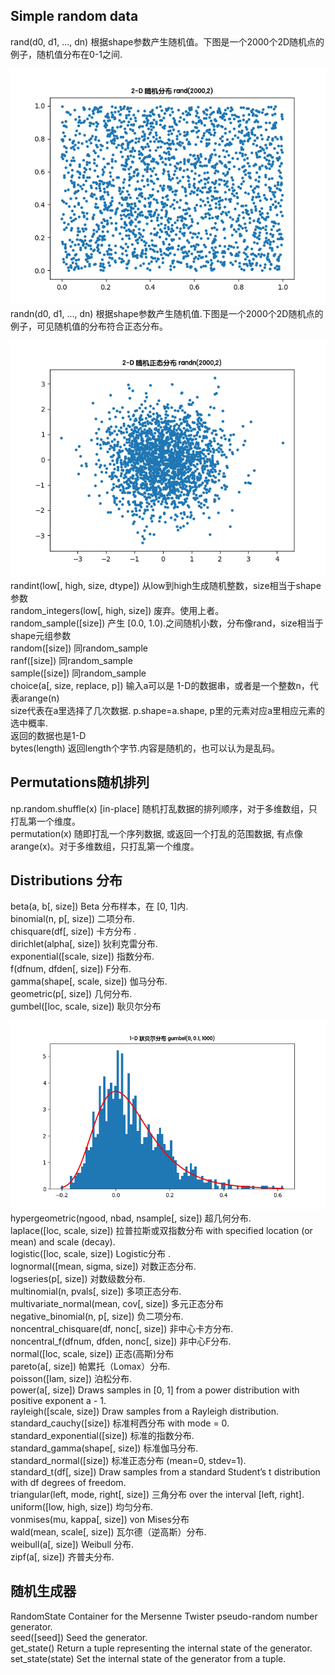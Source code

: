## Simple random data

rand\(d0, d1, ..., dn\)    根据shape参数产生随机值。下图是一个2000个2D随机点的例子，随机值分布在0-1之间.

![rand\(shape参数\)](/assets/np_random_rand.png)  
randn\(d0, d1, ..., dn\)    根据shape参数产生随机值.下图是一个2000个2D随机点的例子，可见随机值的分布符合正态分布。

![randn\(shape参数\)](/assets/np_random_randn.png)  
randint\(low\[, high, size, dtype\]\)    从low到high生成随机整数，size相当于shape参数  
random\_integers\(low\[, high, size\]\)   废弃。使用上者。  
random\_sample\(\[size\]\)    产生 \[0.0, 1.0\).之间随机小数，分布像rand，size相当于shape元组参数  
random\(\[size\]\)     同random\_sample  
ranf\(\[size\]\)           同random\_sample  
sample\(\[size\]\)     同random\_sample  
choice\(a\[, size, replace, p\]\)    输入a可以是 1-D的数据串，或者是一个整数n，代表arange\(n\)  
       size代表在a里选择了几次数据.   p.shape=a.shape, p里的元素对应a里相应元素的选中概率.  
       返回的数据也是1-D  
bytes\(length\)    返回length个字节.内容是随机的，也可以认为是乱码。

## Permutations随机排列

np.random.shuffle\(x\)     \[in-place\] 随机打乱数据的排列顺序，对于多维数组，只打乱第一个维度。  
permutation\(x\)    随即打乱一个序列数据, 或返回一个打乱的范围数据, 有点像arange\(x\)。对于多维数组，只打乱第一个维度。

## Distributions 分布

beta\(a, b\[, size\]\)    Beta 分布样本，在 \[0, 1\]内.  
binomial\(n, p\[, size\]\)    二项分布.  
chisquare\(df\[, size\]\)    卡方分布 .  
dirichlet\(alpha\[, size\]\)    狄利克雷分布.  
exponential\(\[scale, size\]\)    指数分布.  
f\(dfnum, dfden\[, size\]\)    F分布.  
gamma\(shape\[, scale, size\]\)    伽马分布.  
geometric\(p\[, size\]\)    几何分布.  
gumbel\(\[loc, scale, size\]\)    耿贝尔分布

![](/assets/np_random_gumbel.png)  
hypergeometric\(ngood, nbad, nsample\[, size\]\)   超几何分布.  
laplace\(\[loc, scale, size\]\)    拉普拉斯或双指数分布 with specified location \(or mean\) and scale \(decay\).  
logistic\(\[loc, scale, size\]\)    Logistic分布 .  
lognormal\(\[mean, sigma, size\]\)    对数正态分布.  
logseries\(p\[, size\]\)    对数级数分布.  
multinomial\(n, pvals\[, size\]\)   多项正态分布.  
multivariate\_normal\(mean, cov\[, size\]\)    多元正态分布  
negative\_binomial\(n, p\[, size\]\)    负二项分布.  
noncentral\_chisquare\(df, nonc\[, size\]\)    非中心卡方分布.  
noncentral\_f\(dfnum, dfden, nonc\[, size\]\)    非中心F分布.  
normal\(\[loc, scale, size\]\)   正态\(高斯\)分布  
pareto\(a\[, size\]\)    帕累托（Lomax）分布.  
poisson\(\[lam, size\]\)    泊松分布.  
power\(a\[, size\]\)    Draws samples in \[0, 1\] from a power distribution with positive exponent a - 1.  
rayleigh\(\[scale, size\]\)    Draw samples from a Rayleigh distribution.  
standard\_cauchy\(\[size\]\)    标准柯西分布 with mode = 0.  
standard\_exponential\(\[size\]\)    标准的指数分布.  
standard\_gamma\(shape\[, size\]\)    标准伽马分布.  
standard\_normal\(\[size\]\)   标准正态分布 \(mean=0, stdev=1\).  
standard\_t\(df\[, size\]\)    Draw samples from a standard Student’s t distribution with df degrees of freedom.  
triangular\(left, mode, right\[, size\]\)    三角分布 over the interval \[left, right\].  
uniform\(\[low, high, size\]\)    均匀分布.  
vonmises\(mu, kappa\[, size\]\)    von Mises分布  
wald\(mean, scale\[, size\]\)    瓦尔德（逆高斯）分布.  
weibull\(a\[, size\]\)    Weibull 分布.  
zipf\(a\[, size\]\)    齐普夫分布.

## 随机生成器

RandomState    Container for the Mersenne Twister pseudo-random number generator.  
seed\(\[seed\]\)    Seed the generator.  
get\_state\(\)    Return a tuple representing the internal state of the generator.  
set\_state\(state\)    Set the internal state of the generator from a tuple.

